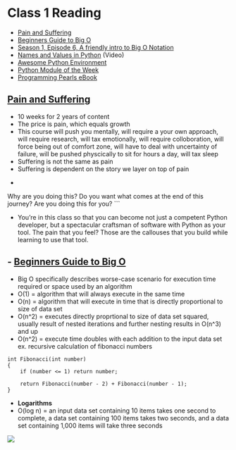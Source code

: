 # Class 1 Reading
- [Pain and Suffering](https://codefellows.github.io/code-401-python-guide/curriculum/class-01/notes/pain_suffering)
- [Beginners Guide to Big O](https://rob-bell.net/2009/06/a-beginners-guide-to-big-o-notation/)
- [Season 1, Episode 6, A friendly intro to Big O Notation](https://www.codenewbie.org/basecs/8)
- [Names and Values in Python](https://www.youtube.com/watch?v=_AEJHKGk9ns) (Video)
- [Awesome Python Environment](https://towardsdatascience.com/how-to-setup-an-awesome-python-environment-for-data-science-or-anything-else-35d358cc95d5)
- [Python Module of the Week](https://pymotw.com/3/index.html)
- [Programming Pearls eBook](https://tfetimes.com/wp-content/uploads/2015/04/ProgrammingPearls2nd.pdf)

## [Pain and Suffering](https://codefellows.github.io/code-401-python-guide/curriculum/class-01/notes/pain_suffering)
- 10 weeks for 2 years of content
- The price is pain, which equals growth
- This course will push you mentally, will require a your own approach, will require research, will tax emotionally, will require colloboration, will force being out of comfort zone, will have to deal with uncertainty of failure, will be pushed physcically to sit for hours a day, will tax sleep
- Suffering is not the same as pain
- Suffering is dependent on the story we layer on top of pain
- ``` What’s your perspective?
Why are you doing this?
Do you want what comes at the end of this journey?
Are you doing this for you? ```
- You’re in this class so that you can become not just a competent Python developer, but a spectacular craftsman of software with Python as your tool. The pain that you feel? Those are the callouses that you build while learning to use that tool.

## - [Beginners Guide to Big O](https://rob-bell.net/2009/06/a-beginners-guide-to-big-o-notation/)
- Big O specifically describes worse-case scenario for execution time required or space used by an algorithm
- O(1) = algorithm that will always execute in the same time
- O(n) = algorithm that will execute in time that is directly proportional to size of data set
- O(n^2) = executes directly proprtional to size of data set squared, usually result of nested iterations and further nesting results in O(n^3) and up
- O(n^2) = execute time doubles with each addition to the input data set ex. recursive calculation of fibonacci numbers 
```
int Fibonacci(int number)
{
    if (number <= 1) return number;
       
    return Fibonacci(number - 2) + Fibonacci(number - 1); 
}
```
- **Logarithms** 
- O(log n) = an input data set containing 10 items takes one second to complete, a data set containing 100 items takes two seconds, and a data set containing 1,000 items will take three seconds

<img src= "https://i.imgur.com/tafUMAb.png" />
